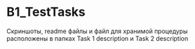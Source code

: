 # B1_TestTasks
Скриншоты, readme файлы и файл для хранимой процедуры расположены в папках Task 1 description и Task 2 description
